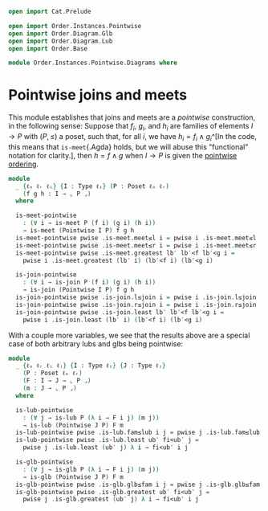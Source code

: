 ```agda
open import Cat.Prelude

open import Order.Instances.Pointwise
open import Order.Diagram.Glb
open import Order.Diagram.Lub
open import Order.Base

module Order.Instances.Pointwise.Diagrams where
```

# Pointwise joins and meets

This module establishes that joins and meets are a _pointwise_
construction, in the following sense: Suppose that $f_i$, $g_i$, and
$h_i$ are families of elements $I \to P$ with $(P, \le)$ a poset, such
that, for all $i$, we have $h_i = f_i \land g_i$^[In the code, this
means that `is-meet`{.Agda} holds, but we will abuse this "functional"
notation for clarity.], then $h = f \land g$ when $I \to P$ is given the
[pointwise ordering].

[pointwise ordering]: Order.Instances.Pointwise.html

```agda
module
  _ {ℓₒ ℓᵣ ℓᵢ} {I : Type ℓᵢ} (P : Poset ℓₒ ℓᵣ)
    (f g h : I → ⌞ P ⌟)
  where

  is-meet-pointwise
    : (∀ i → is-meet P (f i) (g i) (h i))
    → is-meet (Pointwise I P) f g h
  is-meet-pointwise pwise .is-meet.meet≤l i = pwise i .is-meet.meet≤l
  is-meet-pointwise pwise .is-meet.meet≤r i = pwise i .is-meet.meet≤r
  is-meet-pointwise pwise .is-meet.greatest lb′ lb′<f lb′<g i =
    pwise i .is-meet.greatest (lb′ i) (lb′<f i) (lb′<g i)

  is-join-pointwise
    : (∀ i → is-join P (f i) (g i) (h i))
    → is-join (Pointwise I P) f g h
  is-join-pointwise pwise .is-join.l≤join i = pwise i .is-join.l≤join
  is-join-pointwise pwise .is-join.r≤join i = pwise i .is-join.r≤join
  is-join-pointwise pwise .is-join.least lb′ lb′<f lb′<g i =
    pwise i .is-join.least (lb′ i) (lb′<f i) (lb′<g i)
```

With a couple more variables, we see that the results above are a
special case of both arbitrary lubs and glbs being pointwise:

```agda
module
  _ {ℓₒ ℓᵣ ℓᵢ ℓⱼ} {I : Type ℓᵢ} {J : Type ℓⱼ}
    (P : Poset ℓₒ ℓᵣ)
    (F : I → J → ⌞ P ⌟)
    (m : J → ⌞ P ⌟)
  where

  is-lub-pointwise
    : (∀ j → is-lub P (λ i → F i j) (m j))
    → is-lub (Pointwise J P) F m
  is-lub-pointwise pwise .is-lub.fam≤lub i j = pwise j .is-lub.fam≤lub i
  is-lub-pointwise pwise .is-lub.least ub′ fi<ub′ j =
    pwise j .is-lub.least (ub′ j) λ i → fi<ub′ i j

  is-glb-pointwise
    : (∀ j → is-glb P (λ i → F i j) (m j))
    → is-glb (Pointwise J P) F m
  is-glb-pointwise pwise .is-glb.glb≤fam i j = pwise j .is-glb.glb≤fam i
  is-glb-pointwise pwise .is-glb.greatest ub′ fi<ub′ j =
    pwise j .is-glb.greatest (ub′ j) λ i → fi<ub′ i j
```
